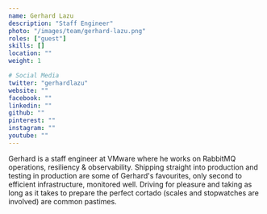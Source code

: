 ```yaml
---
name: Gerhard Lazu
description: "Staff Engineer"
photo: "/images/team/gerhard-lazu.png"
roles: ["guest"]
skills: []
location: ""
weight: 1

# Social Media
twitter: "gerhardlazu"
website: ""
facebook: ""
linkedin: ""
github: ""
pinterest: ""
instagram: ""
youtube: ""
---
```


Gerhard is a staff engineer at VMware where he works on RabbitMQ operations, resiliency & observability. Shipping straight into production and testing in production are some of Gerhard's favourites, only second to efficient infrastructure, monitored well. Driving for pleasure and taking as long as it takes to prepare the perfect cortado (scales and stopwatches are involved) are common pastimes.